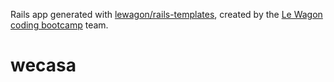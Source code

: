 Rails app generated with [lewagon/rails-templates](https://github.com/lewagon/rails-templates), created by the [Le Wagon coding bootcamp](https://www.lewagon.com) team.
# wecasa
